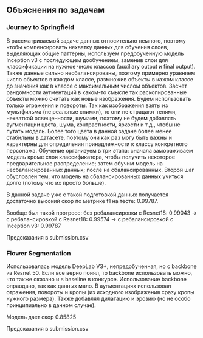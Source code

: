## Объяснения по задачам
### Journey to Springfield
В рассматриваемой задаче данных относительно немного, поэтому чтобы компенсировать нехватку данных для обучения слоев, выделяющих общие паттерны, используем предобученную модель Inception v3 с последующем дообучением, заменив слои для классификации на нужное число классов (auxiliary output и final output). Также данные сильно несбалансированы, поэтому примерно уравняем число объектов в каждом классе, размножив объекты в кажом классе до значения как в классе с максимальным числом объектов. Засчет рандомности аугментаций в каком-то смысле так раскопированные объекты можно считать как новые изображения. Будем использовать только отражения и повороты. Так как изображения взяты из мультфильма (не реальные снимки), то они не страдают тенями, нехваткой освещенности, шумами, поэтому не будем добавлять аугментации цвета, шума, контрастности, яркости и т.д., чтобы не путать модель. Более того цвета в данной задаче более менее стабильны в датасете, поэтому они как раз могу быть важны и характерны для определения принадлежности к классу конкретного персонажа. Обучение организуем в три этапа: сначала замораживаем модель кроме слоя классификатора, чтобы получить некоторое предварительное распределение; затем обучим модель на несбалансированных данных; после на сбалансированных. Второй шаг обусловлен тем, что модель на сбалансированных данных учиться долго (потому что их просто больше).

В данной задаче уже с такой подготовкой данных получается достаточно высокий скор по метрике f1 на тесте: 0.99787.

Вообще был такой прогресс: без ребалансировки c Resnet18: 0.99043 -> c ребалансировкой c Resnet18: 0.99574 -> c ребалансировкой c Inception v3: 0.99787

Предсказания в submission.csv

### Flower Segmentation

Использовалась модель DeepLab V3+, непредобученная, но с backbone из Resnet 50. Если все верно понял, то backbone использовать можно, что также сказано и в baseline в конкурсе. Использование backbone оправдано, так как данных мало. В аугментациях использовал отражения, повороты и кропы (из исходного изображения сразу кропы нужного размера). Также добавлял дилатацию и эрозию (но не особо принципиально в данном случае).

Модель дает скор 0.85825

Предсказания в submission.csv
